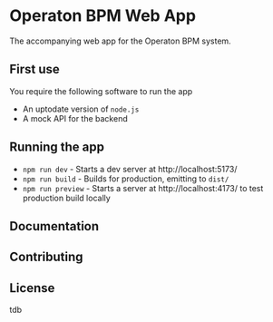 # Operaton BPM Web App

The accompanying web app for the Operaton BPM system.

## First use

You require the following software to run the app

- An uptodate version of `node.js` 
- A mock API for the backend

## Running the app

-   `npm run dev` - Starts a dev server at http://localhost:5173/
-   `npm run build` - Builds for production, emitting to `dist/`
-   `npm run preview` - Starts a server at http://localhost:4173/ to test production build locally

## Documentation

## Contributing

## License

tdb
